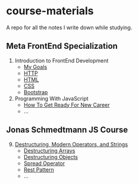 # course-materials
A repo for all the notes I write down while studying.

## Meta FrontEnd Specialization
1. Introduction to FrontEnd Development
    + [My Goals](./MetaFrontend/01-IntroductionToFrontnd/01-MyGoals.md)
    + [HTTP](./MetaFrontend/01-IntroductionToFrontnd/02-HTTP.md)
    + [HTML](./MetaFrontend/01-IntroductionToFrontnd/04-HTML.md)
    + [CSS](./MetaFrontend/01-IntroductionToFrontnd/05-CSS.md)
    + [Bootstrap](./MetaFrontend/01-IntroductionToFrontnd/06-Bootstrap.md)
2. Programming With JavaScript
    + [How To Get Ready For New Career](./MetaFrontend/02-ProgrammingWithJavaScript/00-HowToGetReadyForNewCareer.md)
    + ...
## Jonas Schmedtmann JS Course
9. [Destructuring, Modern Operators, and Strings](./JonasSchmedtmann/09-DestructuringModernOperatorsStrings/)
    + [Destructuring Arrays](./JonasSchmedtmann/09-DestructuringModernOperatorsStrings/01-Destructuring.md)
    + [Destructuring Objects](./JonasSchmedtmann/09-DestructuringModernOperatorsStrings/02-destructuringObjects.md)
    + [Spread Operator](./JonasSchmedtmann/09-DestructuringModernOperatorsStrings/03-spreadOperator.md)
    + [Rest Pattern](./JonasSchmedtmann/09-DestructuringModernOperatorsStrings/04-restPattern.md)
    + ...